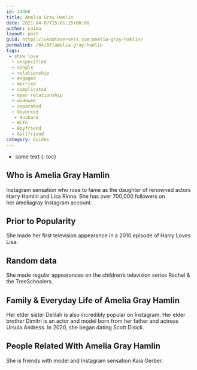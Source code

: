 ```yaml
---
id: 14466
title: Amelia Gray Hamlin
date: 2021-04-07T15:01:15+00:00
author: Laima
layout: post
guid: https://ukdataservers.com/amelia-gray-hamlin/
permalink: /04/07/amelia-gray-hamlin
tags:
 - show love
  - unspecified
  - single
  - relationship
  - engaged
  - married
  - complicated
  - open relationship
  - widowed
  - separated
  - divorced
   - Husband
  - Wife
  - Boyfriend
  - Girlfriend
category: Guides
---
```


* some text
{: toc}


## Who is Amelia Gray Hamlin
                  
                  
                  
Instagram sensation who rose to fame as the daughter of renowned actors Harry Hamlin and Lisa Rinna. She has over 700,000 followers on her ameliagray Instagram account.  
                  
              
            
              
            
                
                
                
## Prior to Popularity
                  
                  
                  
She made her first television appearance in a 2010 episode of Harry Loves Lisa.
                  
              
            
              
            
                
                
                
## Random data
                  
                  
                  
She made regular appearances on the children&#8217;s television series Rachel & the TreeSchoolers.
                  
              
            
              
            
                
                
                
## Family & Everyday Life of Amelia Gray Hamlin
                  
                  
                  
Her elder sister Delilah is also incredibly popular on Instagram. Her elder brother Dimitri is an actor and model born from her father and actress Ursula Andress. In 2020, she began dating Scott Disick. 
                  
              
            
              
            
                
                
                
## People Related With Amelia Gray Hamlin
                  
                  
                  
She is friends with model and Instagram sensation Kaia Gerber.
                  
              
            
              
            
                
              
            
              
              
            
            
              
            
          
          
          